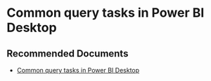   <properties
	pageTitle="common query tasks in power bi desktop"
	description="common query tasks in power bi desktop"
	service="microsoft.PowerBIDedicated"
	resource="capacities"
	authors="pjfreitas"
	ms.author="pfreitas"	
	displayOrder="890"
	selfHelpType="generic"
	supportTopicIds="32628075"
	productPesIds="16334"
	cloudEnvironments="public, MoonCake, fairfax, usnat, ussec" 
	articleId="195a85b9-d2f3-2a6f-7ff2-8aa7f4c740ec"
	ownershipId="PowerBI_PowerBI"
/>

# Common query tasks in Power BI Desktop

## **Recommended Documents**

* [Common query tasks in Power BI Desktop](https://docs.microsoft.com/power-bi/desktop-common-query-tasks)
